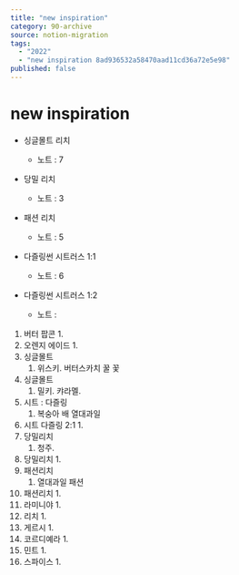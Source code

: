 ```yaml
---
title: "new inspiration"
category: 90-archive
source: notion-migration
tags:
  - "2022"
  - "new inspiration 8ad936532a58470aad11cd36a72e5e98"
published: false
---
```


# new inspiration

* 싱글몰트 리치
  * 노트 : 7

* 당밀 리치
  * 노트 : 3

* 패션 리치
  * 노트 : 5

* 다즐링썬 시트러스 1:1
  * 노트 : 6

* 다즐링썬 시트러스 1:2
  * 노트 :

1. 버터 팝콘
   1\.
2. 오렌지 에이드
   1\.
3. 싱글몰트
   1. 위스키. 버터스카치 꿀 꽃
4. 싱글몰트
   1. 밀키. 캬라멜.
5. 시트 : 다즐링
   1. 복숭아 배 열대과일
6. 시트 다즐링 2:1
   1\.
7. 당밀리치
   1. 청주.
8. 당밀리치
   1\.
9. 패션리치
   1. 열대과일 패션
10. 패션리치
    1\.
11. 라미니야
    1\.
12. 리치
    1\.
13. 게르시
    1\.
14. 코르디예라
    1\.
15. 민트
    1\.
16. 스파이스
    1\.
